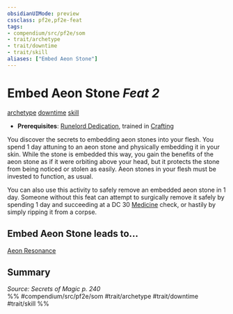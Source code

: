 ```yaml
---
obsidianUIMode: preview
cssclass: pf2e,pf2e-feat
tags:
- compendium/src/pf2e/som
- trait/archetype
- trait/downtime
- trait/skill
aliases: ["Embed Aeon Stone"]
---
```

# Embed Aeon Stone  *Feat 2*  
[archetype](../../rules/traits/archetype.md)  [downtime](../../rules/traits/downtime.md)  [skill](../../rules/traits/skill.md)  

- **Prerequisites**: [Runelord Dedication](runelord-dedication-som.md), trained in [Crafting](../skills.md#Crafting)

You discover the secrets to embedding aeon stones into your flesh. You spend 1 day attuning to an aeon stone and physically embedding it in your skin. While the stone is embedded this way, you gain the benefits of the aeon stone as if it were orbiting above your head, but it protects the stone from being noticed or stolen as easily. Aeon stones in your flesh must be invested to function, as usual.

You can also use this activity to safely remove an embedded aeon stone in 1 day. Someone without this feat can attempt to surgically remove it safely by spending 1 day and succeeding at a DC 30 [Medicine](../skills.md#Medicine) check, or hastily by simply ripping it from a corpse.

## Embed Aeon Stone leads to...

[Aeon Resonance](aeon-resonance-som.md)

## Summary

*Source: Secrets of Magic p. 240*  
%% #compendium/src/pf2e/som #trait/archetype #trait/downtime #trait/skill %%